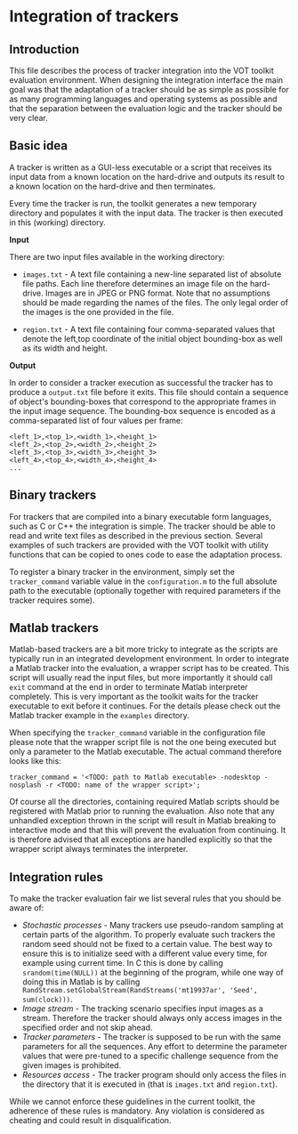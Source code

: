 Integration of trackers
=======================

Introduction
------------

This file describes the process of tracker integration into the VOT toolkit evaluation environment. When designing the integration interface the main goal was that the adaptation of a tracker should be as simple as possible for as many programming languages and operating systems as possible and that the separation between the evaluation logic and the tracker should be very clear.

Basic idea
----------

A tracker is written as a GUI-less executable or a script that receives its input data from a known location on the hard-drive and outputs its result to a known location on the hard-drive and then terminates.

Every time the tracker is run, the toolkit generates a new temporary directory and populates it with the input data. The tracker is then executed in this (working) directory.

**Input**

There are two input files available in the working directory:

* `images.txt` - A text file containing a new-line separated list of absolute file paths. Each line therefore determines an image file on the hard-drive. Images are in JPEG or PNG format. Note that no assumptions should be made regarding the names of the files. The only legal order of the images is the one provided in the file.

* `region.txt` - A text file containing four comma-separated values that denote the left,top coordinate of the initial object bounding-box as well as its width and height.

**Output**

In order to consider a tracker execution as successful the tracker has to produce a `output.txt` file before it exits. This file should contain a sequence of object's bounding-boxes that correspond to the appropriate frames in the input image sequence. The bounding-box sequence is encoded as a comma-separated list of four values per frame:

    <left_1>,<top_1>,<width_1>,<height_1>
    <left_2>,<top_2>,<width_2>,<height_2>
    <left_3>,<top_3>,<width_3>,<height_3>
    <left_4>,<top_4>,<width_4>,<height_4>
    ...

Binary trackers
---------------

For trackers that are compiled into a binary executable form languages, such as C or C++ the integration is simple. The tracker should be able to read and write text files as described in the previous section. Several examples of such trackers are provided with the VOT toolkit with utility functions that can be copied to ones code to ease the adaptation process. 

To register a binary tracker in the environment, simply set the `tracker_command` variable value in the `configuration.m` to the full absolute path to the executable (optionally together with required parameters if the tracker requires some).

Matlab trackers
---------------

Matlab-based trackers are a bit more tricky to integrate as the scripts are typically run in an integrated development environment. In order to integrate a Matlab tracker into the evaluation, a wrapper script has to be created. This script will usually read the input files, but more importantly it should call `exit` command at the end in order to terminate Matlab interpreter completely. This is very important as the toolkit waits for the tracker executable to exit before it continues. For the details please check out the Matlab tracker example in the `examples` directory.

When specifying the `tracker_command` variable in the configuration file please note that the wrapper script file is not the one being executed but only a parameter to the Matlab executable. The actual command therefore looks like this:

    tracker_command = '<TODO: path to Matlab executable> -nodesktop -nosplash -r <TODO: name of the wrapper script>';

Of course all the directories, containing required Matlab scripts should be registered with Matlab prior to running the evaluation. Also note that any unhandled exception thrown in the script will result in Matlab breaking to interactive mode and that this will prevent the evaluation from continuing. It is therefore advised that all exceptions are handled explicitly so that the wrapper script always terminates the interpreter.

Integration rules
-----------------

To make the tracker evaluation fair we list several rules that you should be aware of:

* _Stochastic processes_ - Many trackers use pseudo-random sampling at certain parts of the algorithm. To properly evaluate such trackers the random seed should not be fixed to a certain value. The best way to ensure this is to initialize seed with a different value every time, for example using current time. In C this is done by calling `srandom(time(NULL))` at the beginning of the program, while one way of doing this in Matlab is by calling `	RandStream.setGlobalStream(RandStreams('mt19937ar', 'Seed', sum(clock)))`.
* _Image stream_ - The tracking scenario specifies input images as a stream. Therefore the tracker should always only access images in the specified order and not skip ahead. 
* _Tracker parameters_ - The tracker is supposed to be run with the same parameters for all the sequences. Any effort to determine the parameter values that were pre-tuned to a specific challenge sequence from the given images is prohibited.
* _Resources access_ - The tracker program should only access the files in the directory that it is executed in (that is `images.txt` and `region.txt`).

While we cannot enforce these guidelines in the current toolkit, the adherence of these rules is mandatory. Any violation is considered as cheating and could result in disqualification.

